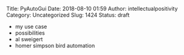 Title: PyAutoGui
Date: 2018-08-10 01:59
Author: intellectualpositivity
Category: Uncategorized
Slug: 1424
Status: draft

-   my use case
-   possibilities
-   al sweigert
-   homer simpson bird automation
